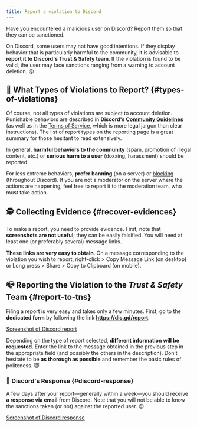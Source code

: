```yaml
---
title: Report a violation to Discord
---
```


Have you encountered a malicious user on Discord? Report them so that they can be sanctioned.

On Discord, some users may not have good intentions. If they display behavior that is particularly harmful to the community, it is advisable to **report it to Discord's Trust & Safety team**. If the violation is found to be valid, the user may face sanctions ranging from a warning to account deletion. 😖 

## 🧐 What Types of Violations to Report? {#types-of-violations}

Of course, not all types of violations are subject to account deletion. Punishable behaviors are described in **Discord's [Community Guidelines](https://discord.com/guidelines)** (as well as in the [Terms of Service](https://discord.com/terms), which is more legal jargon than clear instructions). The list of report types on the reporting page is a great summary for those hesitant to read extensively.

In general, **harmful behaviors to the community** (spam, promotion of illegal content, etc.) or **serious harm to a user** (doxxing, harassment) should be reported.

For less extreme behaviors, **prefer banning** (on a server) or [blocking](https://support.discordapp.com/hc/en-us/articles/217916488-Blocking-and-Privacy-Settings) (throughout Discord). If you are not a moderator on the server where the actions are happening, feel free to report it to the moderation team, who must take action.

## 🕵️ Collecting Evidence {#recover-evidences}

To make a report, you need to provide evidence. First, note that **screenshots are not useful**; they can be easily falsified. You will need at least one (or preferably several) message links.

**These links are very easy to obtain**. On a message corresponding to the violation you wish to report, right-click > Copy Message Link (on desktop) or Long press > Share > Copy to Clipboard (on mobile).

## 📪 Reporting the Violation to the _Trust & Safety_ Team {#report-to-tns}

Filing a report is very easy and takes only a few minutes. First, go to the **dedicated form** by following the link **https://dis.gd/report**.

[Screenshot of Discord report](../../../../en/docusaurus-plugin-content-docs/current/assets/discord-report.png)

Depending on the type of report selected, **different information will be requested**. Enter the link to the message obtained in the previous step in the appropriate field (and possibly the others in the description). Don’t hesitate to be **as thorough as possible** and remember the basic rules of politeness. 😇 

### 📨 Discord's Response {#discord-response}

A few days after your report—generally within a week—you should receive **a response via email** from Discord. Note that you will not be able to know the sanctions taken (or not) against the reported user. 😒

[Screenshot of Discord response](../../../../en/docusaurus-plugin-content-docs/current/assets/discord-reply.png)